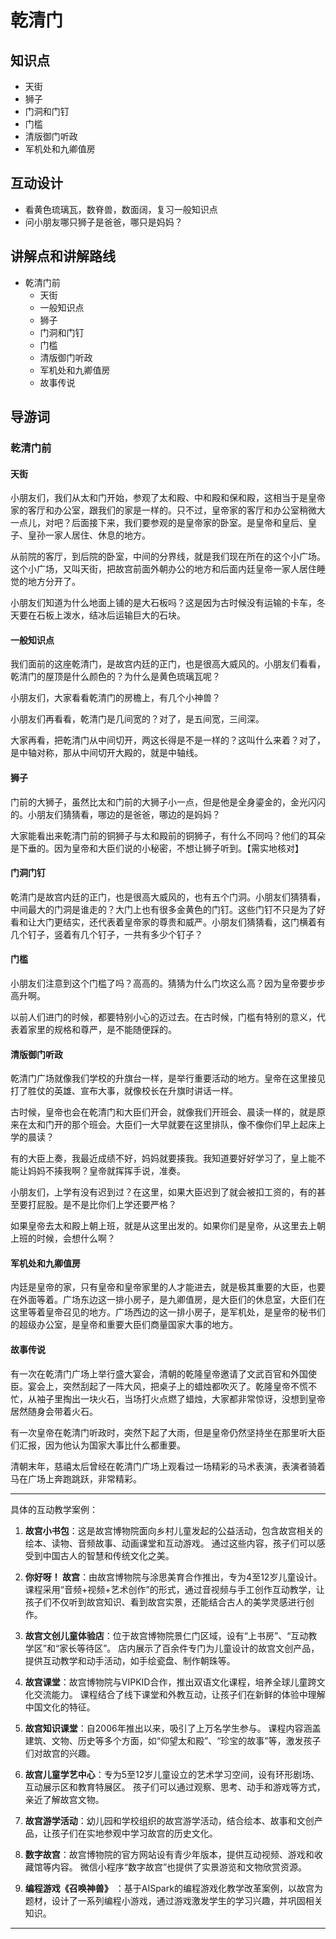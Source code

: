 # 乾清门

## 知识点

- 天街
- 狮子
- 门洞和门钉
- 门槛
- 清版御门听政
- 军机处和九卿值房

## 互动设计

- 看黄色琉璃瓦，数脊兽，数面阔，复习一般知识点
- 问小朋友哪只狮子是爸爸，哪只是妈妈？

## 讲解点和讲解路线

- 乾清门前
    - 天街
    - 一般知识点
    - 狮子
    - 门洞和门钉
    - 门槛
    - 清版御门听政
    - 军机处和九卿值房
    - 故事传说

## 导游词

### 乾清门前

#### 天街

小朋友们，我们从太和门开始，参观了太和殿、中和殿和保和殿，这相当于是皇帝家的客厅和办公室，跟我们的家是一样的。只不过，皇帝家的客厅和办公室稍微大一点儿，对吧？后面接下来，我们要参观的是皇帝家的卧室。是皇帝和皇后、皇子、皇孙一家人居住、休息的地方。

从前院的客厅，到后院的卧室，中间的分界线，就是我们现在所在的这个小广场。这个小广场，又叫天街，把故宫前面外朝办公的地方和后面内廷皇帝一家人居住睡觉的地方分开了。

小朋友们知道为什么地面上铺的是大石板吗？这是因为古时候没有运输的卡车，冬天要在石板上泼水，结冰后运输巨大的石块。

#### 一般知识点

我们面前的这座乾清门，是故宫内廷的正门，也是很高大威风的。小朋友们看看，乾清门的屋顶是什么颜色的？为什么是黄色琉璃瓦呢？

小朋友们，大家看看乾清门的房檐上，有几个小神兽？

小朋友们再看看，乾清门是几间宽的？对了，是五间宽，三间深。

大家再看，把乾清门从中间切开，两这长得是不是一样的？这叫什么来着？对了，是中轴对称，那从中间切开大殿的，就是中轴线。

#### 狮子

门前的大狮子，虽然比太和门前的大狮子小一点，但是他是全身鎏金的，金光闪闪的。小朋友们猜猜看，哪边的是爸爸，哪边的是妈妈？

大家能看出来乾清门前的铜狮子与太和殿前的铜狮子，有什么不同吗？他们的耳朵是下垂的。因为皇帝和大臣们说的小秘密，不想让狮子听到。【需实地核对】

#### 门洞门钉

乾清门是故宫内廷的正门，也是很高大威风的，也有五个门洞。小朋友们猜猜看，中间最大的门洞是谁走的？大门上也有很多金黄色的门钉。这些门钉不只是为了好看和让大门更结实，还代表着皇帝家的尊贵和威严。小朋友们猜猜看，这门横着有几个钉子，竖着有几个钉子，一共有多少个钉子？

#### 门槛

小朋友们注意到这个门槛了吗？高高的。猜猜为什么门坎这么高？因为皇帝要步步高升啊。

以前人们进门的时候，都要特别小心的迈过去。在古时候，门槛有特别的意义，代表着家里的规格和尊严，是不能随便踩的。

#### 清版御门听政

乾清门广场就像我们学校的升旗台一样，是举行重要活动的地方。皇帝在这里接见打了胜仗的英雄、宣布大事，就像校长在升旗时讲话一样。

古时候，皇帝也会在乾清门和大臣们开会，就像我们开班会、晨读一样的，就是原来在太和门开的那个班会。大臣们一大早就要在这里排队，像不像你们早上起床上学的晨读？

有的大臣上奏，我最近成绩不好，妈妈就要揍我。我知道要好好学习了，皇上能不能让妈妈不揍我啊？皇帝就挥挥手说，准奏。

小朋友们，上学有没有迟到过？在这里，如果大臣迟到了就会被扣工资的，有的甚至要打屁股。是不是比你们上学还要严格？

如果皇帝去太和殿上朝上班，就是从这里出发的。如果你们是皇帝，从这里去上朝上班的时候，会想什么啊？

#### 军机处和九卿值房

内廷是皇帝的家，只有皇帝和皇帝家里的人才能进去，就是极其重要的大臣，也要在外面等着。广场东边这一排小房子，是九卿值房，是大臣们的休息室，大臣们在这里等着皇帝召见的地方。广场西边的这一排小房子，是军机处，是皇帝的秘书们的超级办公室，是皇帝和重要大臣们商量国家大事的地方。

#### 故事传说

有一次在乾清门广场上举行盛大宴会，清朝的乾隆皇帝邀请了文武百官和外国使臣。宴会上，突然刮起了一阵大风，把桌子上的蜡烛都吹灭了。乾隆皇帝不慌不忙，从袖子里掏出一块火石，当场打火点燃了蜡烛，大家都非常惊讶，没想到皇帝居然随身会带着火石。

有一次皇帝在乾清门听政时，突然下起了大雨，但是皇帝仍然坚持坐在那里听大臣们汇报，因为他认为国家大事比什么都重要。

清朝末年，慈禧太后曾经在乾清门广场上观看过一场精彩的马术表演，表演者骑着马在广场上奔跑跳跃，非常精彩。


---------------------------------------------------------------------------------------------

具体的互动教学案例：
 
1. **故宫小书包**：这是故宫博物院面向乡村儿童发起的公益活动，包含故宫相关的绘本、读物、音频故事、动画课堂和互动游戏。 通过这些内容，孩子们可以感受到中国古人的智慧和传统文化之美。 

2. **你好呀！ 故宫**：由故宫博物院与涂思美育合作推出，专为4至12岁儿童设计。 课程采用“音频+视频+艺术创作”的形式，通过音视频与手工创作互动教学，让孩子们不仅听到故宫知识、看到故宫实景，还能结合古人的美学灵感进行创作。 

3. **故宫文创儿童体验店**：位于故宫博物院景仁门区域，设有“上书房”、“互动教学区”和“家长等待区”。 店内展示了百余件专门为儿童设计的故宫文创产品，提供互动教学和动手活动，如手绘瓷盘、制作朝珠等。 

4. **故宫课堂**：故宫博物院与VIPKID合作，推出双语文化课程，培养全球儿童跨文化交流能力。 课程结合了线下课堂和外教互动，让孩子们在新鲜的体验中理解中国文化的特征。 

5. **故宫知识课堂**：自2006年推出以来，吸引了上万名学生参与。 课程内容涵盖建筑、文物、历史等多个方面，如“仰望太和殿”、“珍宝的故事”等，激发孩子们对故宫的兴趣。 

6. **故宫儿童学艺中心**：专为5至12岁儿童设立的艺术学习空间，设有环形剧场、互动展示区和教育特展区。 孩子们可以通过观察、思考、动手和游戏等方式，亲近了解故宫文物。 

7. **故宫游学活动**：幼儿园和学校组织的故宫游学活动，结合绘本、故事和文创产品，让孩子们在实地参观中学习故宫的历史文化。 

8. **数字故宫**：故宫博物院的官方网站设有青少年版本，提供互动视频、游戏和收藏馆等内容。 微信小程序“数字故宫”也提供了实景游览和文物欣赏资源。 

9. **编程游戏《召唤神兽》** ：基于AISpark的编程游戏化教学改革案例，以故宫为题材，设计了一系列编程小游戏，通过游戏激发学生的学习兴趣，并巩固相关知识。 

---------------------------------------------------------------------------------------------